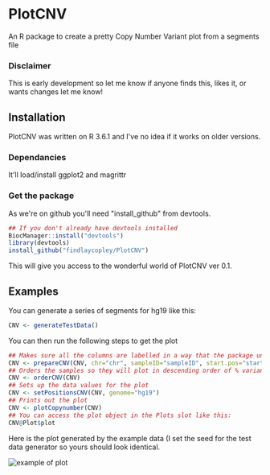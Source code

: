 # PlotCNV
An R package to create a pretty Copy Number Variant plot from a segments file

### Disclaimer 
This is early development so let me know if anyone finds this, likes it, or wants changes let me know!

## Installation

PlotCNV was written on R 3.6.1 and I've no idea if it works on older versions.

### Dependancies

It'll load/install ggplot2 and magrittr

### Get the package

As we're on github you'll need "install_github" from devtools.

```R
## If you don't already have devtools installed
BiocManager::install("devtools")
library(devtools)
install_github("findlaycopley/PlotCNV")
```

This will give you access to the wonderful world of PlotCNV ver 0.1.

## Examples

You can generate a series of segments for hg19 like this:

```R
CNV <- generateTestData()
```
You can then run the following steps to get the plot
```R
## Makes sure all the columns are labelled in a way that the package understands
CNV <- prepareCNV(CNV, chr="chr", sampleID="sampleID", start.pos="start.pos", end.pos="end.pos", calls="calls")
## Orders the samples so they will plot in descending order of % variant bp
CNV <- orderCNV(CNV)
## Sets up the data values for the plot
CNV <- setPositionsCNV(CNV, genome="hg19")
## Prints out the plot
CNV <- plotCopynumber(CNV)
## You can access the plot object in the Plots slot like this:
CNV@Plot$plot
```
Here is the plot generated by the example data (I set the seed for the test data generator so yours should look identical.

![example of plot](https://github.com/findlaycopley/PlotCNV/blob/master/TestPlot.png)
